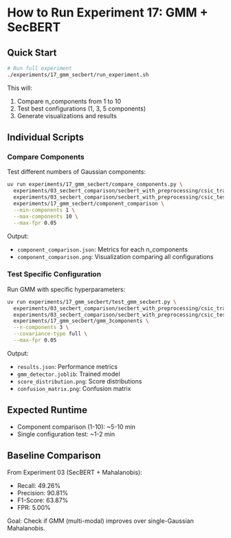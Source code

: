# How to Run Experiment 17: GMM + SecBERT

## Quick Start

```bash
# Run full experiment
./experiments/17_gmm_secbert/run_experiment.sh
```

This will:

1. Compare n_components from 1 to 10
2. Test best configurations (1, 3, 5 components)
3. Generate visualizations and results

## Individual Scripts

### Compare Components

Test different numbers of Gaussian components:

```bash
uv run experiments/17_gmm_secbert/compare_components.py \
  experiments/03_secbert_comparison/secbert_with_preprocessing/csic_train_embeddings_converted.npz \
  experiments/03_secbert_comparison/secbert_with_preprocessing/csic_test_embeddings_converted.npz \
  experiments/17_gmm_secbert/component_comparison \
  --min-components 1 \
  --max-components 10 \
  --max-fpr 0.05
```

Output:

- `component_comparison.json`: Metrics for each n_components
- `component_comparison.png`: Visualization comparing all configurations

### Test Specific Configuration

Run GMM with specific hyperparameters:

```bash
uv run experiments/17_gmm_secbert/test_gmm_secbert.py \
  experiments/03_secbert_comparison/secbert_with_preprocessing/csic_train_embeddings_converted.npz \
  experiments/03_secbert_comparison/secbert_with_preprocessing/csic_test_embeddings_converted.npz \
  experiments/17_gmm_secbert/gmm_3components \
  --n-components 3 \
  --covariance-type full \
  --max-fpr 0.05
```

Output:

- `results.json`: Performance metrics
- `gmm_detector.joblib`: Trained model
- `score_distribution.png`: Score distributions
- `confusion_matrix.png`: Confusion matrix

## Expected Runtime

- Component comparison (1-10): ~5-10 min
- Single configuration test: ~1-2 min

## Baseline Comparison

From Experiment 03 (SecBERT + Mahalanobis):

- Recall: 49.26%
- Precision: 90.81%
- F1-Score: 63.87%
- FPR: 5.00%

Goal: Check if GMM (multi-modal) improves over single-Gaussian Mahalanobis.
